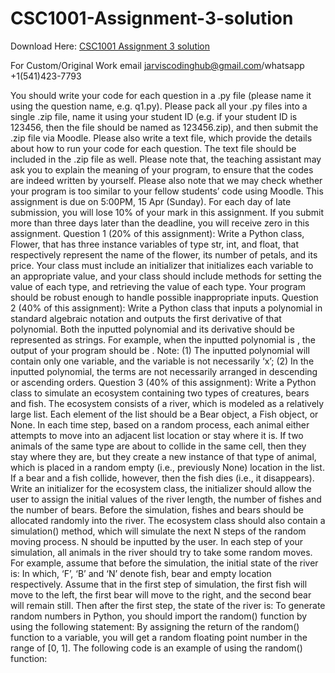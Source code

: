 # CSC1001-Assignment-3-solution

Download Here: [CSC1001 Assignment 3 solution](https://jarviscodinghub.com/assignment/csc1001-assignment-3-solution/)

For Custom/Original Work email jarviscodinghub@gmail.com/whatsapp +1(541)423-7793

You should write your code for each question in a .py file (please name it using the
question name, e.g. q1.py). Please pack all your .py files into a single .zip file, name it using
your student ID (e.g. if your student ID is 123456, then the file should be named as
123456.zip), and then submit the .zip file via Moodle.
Please also write a text file, which provide the details about how to run your code for each
question. The text file should be included in the .zip file as well.
Please note that, the teaching assistant may ask you to explain the meaning of your
program, to ensure that the codes are indeed written by yourself. Please also note that
we may check whether your program is too similar to your fellow students’ code using
Moodle.
This assignment is due on 5:00PM, 15 Apr (Sunday). For each day of late submission, you
will lose 10% of your mark in this assignment. If you submit more than three days later
than the deadline, you will receive zero in this assignment.
Question 1 (20% of this assignment):
Write a Python class, Flower, that has three instance variables of type str, int, and float,
that respectively represent the name of the flower, its number of petals, and its price.
Your class must include an initializer that initializes each variable to an appropriate value,
and your class should include methods for setting the value of each type, and retrieving
the value of each type. Your program should be robust enough to handle possible
inappropriate inputs.
Question 2 (40% of this assignment):
Write a Python class that inputs a polynomial in standard algebraic notation and outputs
the first derivative of that polynomial. Both the inputted polynomial and its derivative
should be represented as strings.
For example, when the inputted polynomial is , the output of
your program should be .
Note: (1) The inputted polynomial will contain only one variable, and the variable is not
necessarily ‘x’; (2) In the inputted polynomial, the terms are not necessarily arranged in
descending or ascending orders.
Question 3 (40% of this assignment):
Write a Python class to simulate an ecosystem containing two types of creatures, bears
and fish. The ecosystem consists of a river, which is modeled as a relatively large list.
Each element of the list should be a Bear object, a Fish object, or None. In each time
step, based on a random process, each animal either attempts to move into an adjacent
list location or stay where it is. If two animals of the same type are about to collide in
the same cell, then they stay where they are, but they create a new instance of that
type of animal, which is placed in a random empty (i.e., previously None) location in the
list. If a bear and a fish collide, however, then the fish dies (i.e., it disappears).
Write an initializer for the ecosystem class, the initializer should allow the user to assign
the initial values of the river length, the number of fishes and the number of bears.
Before the simulation, fishes and bears should be allocated randomly into the river. The
ecosystem class should also contain a simulation() method, which will simulate the next
N steps of the random moving process. N should be inputted by the user. In each step of
your simulation, all animals in the river should try to take some random moves.
For example, assume that before the simulation, the initial state of the river is:
In which, ‘F’, ‘B’ and ‘N’ denote fish, bear and empty location respectively. Assume that
in the first step of simulation, the first fish will move to the left, the first bear will move
to the right, and the second bear will remain still. Then after the first step, the state of
the river is:
To generate random numbers in Python, you should import the random() function by
using the following statement:
By assigning the return of the random() function to a variable, you will get a random
floating point number in the range of [0, 1]. The following code is an example of using the
random() function:

